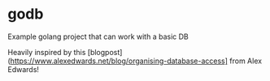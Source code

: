 # godb
Example golang project that can work with a basic DB

Heavily inspired by this [blogpost](https://www.alexedwards.net/blog/organising-database-access] from Alex Edwards!
